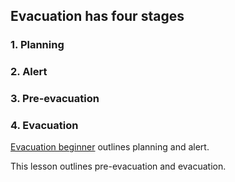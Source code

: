 [Title]: # (Evacuation stages)
[Order]: # (0)

## Evacuation has four stages

### 1.  Planning 

### 2.  Alert

### 3.  Pre-evacuation

### 4.  Evacuation

[Evacuation beginner](umbrella://lesson/evacuation/0) outlines planning and alert.

This lesson outlines pre-evacuation and evacuation.

